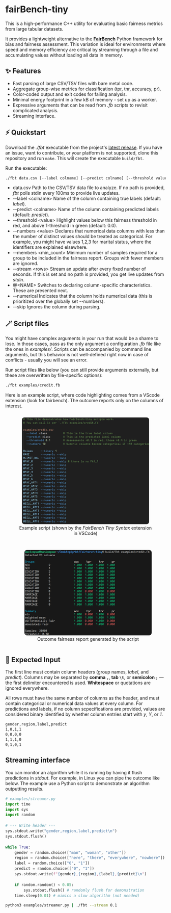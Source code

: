 # fairBench-tiny

This is a high-performance C++ utility for evaluating basic fairness metrics from large tabular datasets.  

It provides a lightweight alternative to the [**FairBench**](https://github.com/mever-team/FairBench) Python framework for bias and fairness assessment. This variation is ideal for environments where speed and memory efficiency are critical by streaming through a file and accumulating values without loading all data in memory.

## ✨ Features

- Fast parsing of large CSV/TSV files with bare metal code.  
- Aggregate group-wise metrics for classification (tpr, tnr, accuracy, pr).
- Color-coded output and exit codes for failing analysis. 
- Minimal energy footprint in a few kB of memory - set up as a worker.
- Expressive arguments that can be read from *.fb* scripts to revisit complicated analysis.
- Streaming interface.

## ⚡ Quickstart

Download the *./fbt* executable from the project's 
[latest release](https://github.com/maniospas/fairbench-tiny/releases/latest).
If you have an issue, want to contribute, or your platform is not supported, clone this repository and run `make`. This will create the executable `build/fbt`.

Run the executable:

```bash
./fbt data.csv [--label colname] [--predict colname] [--threshold value] [--members min_count]
```

- data.csv Path to the CSV/TSV data file to analyze. If no path is provided, *fbt* polls stdin every 100ms to provide live updates.
- --label &lt;colname> Name of the column containing true labels (default: *label*).
- --predict &lt;colname> Name of the column containing predicted labels (default: *predict*).
- --threshold &lt;value> Highlight values below this fairness threshold in red, and above 1-threshold in green (default: 0.0).
- --numbers &lt;value> Declares that numerical data columns with less than the number of distinct values should be treated as categorical. For example, you might have values 1,2,3 for marital status, where the identifiers are explained elsewhere.
- --members &lt;min_count> Minimum number of samples required for a group to be included in the fairness report. Groups with fewer members are ignored.
- --stream &lt;rows> Stream an update after every fixed number of seconds. If this is set and no path is provided, you get live
updates from *stdin*.
- @&lt;NAME> Switches to declaring column-specific characteristics. These are presented next.
- --numerical Indicates that the column holds numerical data (this is prioritized over the globally set --numbers).
- --skip Ignores the column during parsing.

## 🪄 Script files

You might have complex arguments in your run that would be a shame to lose.
In those cases, pass as the only argument a configuration *.fb* file like the ones in *examples/*. 
Scripts can be accompanied by command line arguments, but this behavior is not 
well-defined right now in case of conflicts - usually you will see an error.

Run script files like below (you can still provide arguments externally, but these are overwritten by
file-specific options):

```bash
./fbt examples/credit.fb
```

Here is an example script, where code highlighting comes from a VScode extension (look for fairbench).
The outcome reports only on the columns of interest.

<div style="display: flex; justify-content: center; gap: 1rem; flex-wrap: wrap;">
  <figure style="text-align: center;">
    <img src="examples/fbt_script.png" alt="Example Script" width="400" style="border-radius: 8px;"><br>
    <figcaption>Example script (shown by the <i>FairBench Tiny Syntax</i> extension in VSCode)</figcaption>
  </figure>
  <br>
  <figure style="text-align: center;">
    <img src="examples/fbt_results.png" alt="Outcome Report" width="400" style="border-radius: 8px;"><br>
    <figcaption>Outcome fairness report generated by the script</figcaption>
  </figure>
</div>


## 📘 Expected Input

The first line must contain column headers (group names, *label*, and *predict*). Columns may be separated by **comma `,`**, **tab `\t`**, or **semicolon `;`** — the first delimiter encountered is used. **Whitespace** or quotations are ignored everywhere.  

All rows must have the same number of columns as the header, and must contain categorical or numerical data values at every column. For predictions and labels, if no column scpecifications are provided, values are considered binary identified by whether column entries start with
*y*, *Y*, or *1*.

```csv
gender,region,label,predict
1,0,1,1
0,0,0,0
1,1,1,0
0,1,0,1
```

## Streaming interface

You can monitor an algorithm while it is running by having it flush predictions in *stdout*.
For example, in Linux you can pipe the outcome like below. The example use a Python script 
to demonstrate an algorithm outputting results.

```python
# examples/streamer.py
import time
import sys
import random

# --- Write header ---
sys.stdout.write("gender,region,label,predict\n")
sys.stdout.flush()

while True:
    gender = random.choice(["man", "woman", "other"])
    region = random.choice(["here", "there", "everywhere", "nowhere"])
    label = random.choice(["0", "1"])
    predict = random.choice(["0", "1"])
    sys.stdout.write(f"{gender},{region},{label},{predict}\n")

    if random.random() < 0.05:
        sys.stdout.flush() # randomly flush for demonstration
    time.sleep(0.01) # mimics a slow algorithm (not needed)
```

```bash
python3 examples/streamer.py | ./fbt --stream 0.1
```